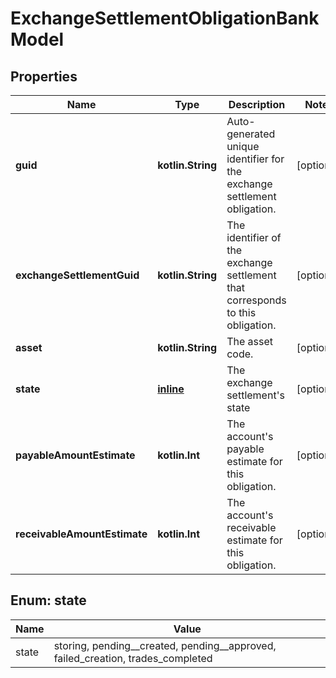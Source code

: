 
# ExchangeSettlementObligationBankModel

## Properties
Name | Type | Description | Notes
------------ | ------------- | ------------- | -------------
**guid** | **kotlin.String** | Auto-generated unique identifier for the exchange settlement obligation. |  [optional]
**exchangeSettlementGuid** | **kotlin.String** | The identifier of the exchange settlement that corresponds to this obligation. |  [optional]
**asset** | **kotlin.String** | The asset code. |  [optional]
**state** | [**inline**](#State) | The exchange settlement&#39;s state |  [optional]
**payableAmountEstimate** | **kotlin.Int** | The account&#39;s payable estimate for this obligation. |  [optional]
**receivableAmountEstimate** | **kotlin.Int** | The account&#39;s receivable estimate for this obligation. |  [optional]


<a name="State"></a>
## Enum: state
Name | Value
---- | -----
state | storing, pending__created, pending__approved, failed_creation, trades_completed



